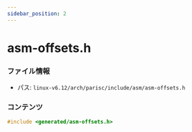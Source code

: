 ```yaml
---
sidebar_position: 2
---
```

# asm-offsets.h

### ファイル情報

- パス: `linux-v6.12/arch/parisc/include/asm/asm-offsets.h`

### コンテンツ

```h
#include <generated/asm-offsets.h>

```

